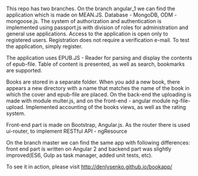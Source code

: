 This repo has two branches. On the branch angular_1 we can find the application which is made on MEAN.JS. Database - MongoDB, ODM - mongoose.js. The system of authorization and authentication is implemented using passport.js with division of roles for administration and general use applications. Access to the application is open only to registered users. Registration does not require a verification e-mail. To test the application, simply register.

The application uses EPUB.JS - Reader for parsing and display the contents of epub-file. Table of content is presented, as well as search, bookmarks are supported.

Books are stored in a separate folder. When you add a new book, there appears a new directory with a name that matches the name of the book in which the cover and epub-file are placed. On the back-end the uploading is made with module multer.js, and on the front-end - angular module ng-file-upload. Implemented accounting of the books views, as well as the rating system.

Front-end part is made on Bootstrap, Angular.js. As the router there is used ui-router, to implement RESTful API - ngResource

On the branch master we can find the same app with following differences: front end part is written on Angular 2 and backend part was slightly improved(ES6, Gulp as task manager, added unit tests, etc).

To see it in action, please visit http://denlysenko.github.io/bookapp/
